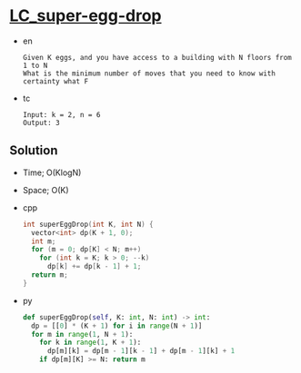 # [LC_super-egg-drop](https://leetcode.com/problems/super-egg-drop)

* en

  ```en
  Given K eggs, and you have access to a building with N floors from 1 to N
  What is the minimum number of moves that you need to know with certainty what F
  ```

* tc

  ```tc
  Input: k = 2, n = 6
  Output: 3
  ```

## Solution

* Time; O(KlogN)
* Space; O(K)

* cpp

  ```cpp
  int superEggDrop(int K, int N) {
    vector<int> dp(K + 1, 0);
    int m;
    for (m = 0; dp[K] < N; m++)
      for (int k = K; k > 0; --k)
        dp[k] += dp[k - 1] + 1;
    return m;
  }
  ```

* py

  ```py
  def superEggDrop(self, K: int, N: int) -> int:
    dp = [[0] * (K + 1) for i in range(N + 1)]
    for m in range(1, N + 1):
      for k in range(1, K + 1):
        dp[m][k] = dp[m - 1][k - 1] + dp[m - 1][k] + 1
      if dp[m][K] >= N: return m
  ```
